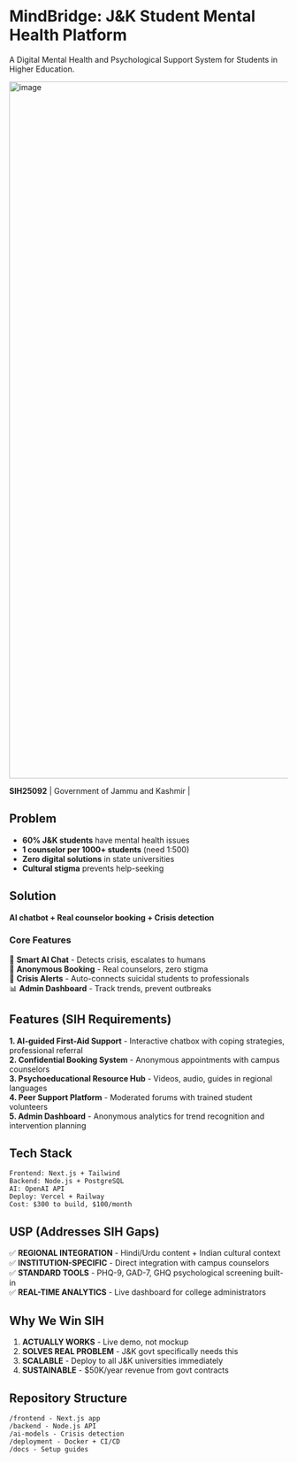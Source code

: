# MindBridge: J&K Student Mental Health Platform

 A Digital Mental Health and Psychological Support System for Students in Higher Education.

 <img width="2240" height="1260" alt="image" src="https://github.com/user-attachments/assets/e9911769-1b52-4a0a-ab39-046e80b5b2bd" />

**SIH25092** | Government of Jammu and Kashmir |

## Problem
- **60% J&K students** have mental health issues
- **1 counselor per 1000+ students** (need 1:500)
- **Zero digital solutions** in state universities
- **Cultural stigma** prevents help-seeking

## Solution
**AI chatbot + Real counselor booking + Crisis detection**

### Core Features
🤖 **Smart AI Chat** - Detects crisis, escalates to humans  
📅 **Anonymous Booking** - Real counselors, zero stigma  
🚨 **Crisis Alerts** - Auto-connects suicidal students to professionals  
📊 **Admin Dashboard** - Track trends, prevent outbreaks  

## Features (SIH Requirements)

**1. AI-guided First-Aid Support** - Interactive chatbox with coping strategies, professional referral  
**2. Confidential Booking System** - Anonymous appointments with campus counselors  
**3. Psychoeducational Resource Hub** - Videos, audio, guides in regional languages  
**4. Peer Support Platform** - Moderated forums with trained student volunteers  
**5. Admin Dashboard** - Anonymous analytics for trend recognition and intervention planning

## Tech Stack
```
Frontend: Next.js + Tailwind
Backend: Node.js + PostgreSQL  
AI: OpenAI API
Deploy: Vercel + Railway
Cost: $300 to build, $100/month
```

## USP (Addresses SIH Gaps)
✅ **REGIONAL INTEGRATION** - Hindi/Urdu content + Indian cultural context  
✅ **INSTITUTION-SPECIFIC** - Direct integration with campus counselors  
✅ **STANDARD TOOLS** - PHQ-9, GAD-7, GHQ psychological screening built-in  
✅ **REAL-TIME ANALYTICS** - Live dashboard for college administrators  

## Why We Win SIH
1. **ACTUALLY WORKS** - Live demo, not mockup
2. **SOLVES REAL PROBLEM** - J&K govt specifically needs this  
3. **SCALABLE** - Deploy to all J&K universities immediately
4. **SUSTAINABLE** - $50K/year revenue from govt contracts

## Repository Structure
```
/frontend - Next.js app
/backend - Node.js API  
/ai-models - Crisis detection
/deployment - Docker + CI/CD
/docs - Setup guides
```
